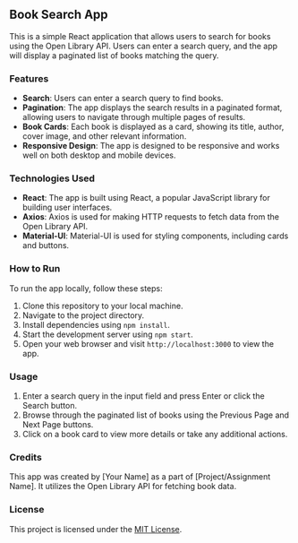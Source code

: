 ## Book Search App

This is a simple React application that allows users to search for books using the Open Library API. Users can enter a search query, and the app will display a paginated list of books matching the query.

### Features

- **Search**: Users can enter a search query to find books.
- **Pagination**: The app displays the search results in a paginated format, allowing users to navigate through multiple pages of results.
- **Book Cards**: Each book is displayed as a card, showing its title, author, cover image, and other relevant information.
- **Responsive Design**: The app is designed to be responsive and works well on both desktop and mobile devices.

### Technologies Used

- **React**: The app is built using React, a popular JavaScript library for building user interfaces.
- **Axios**: Axios is used for making HTTP requests to fetch data from the Open Library API.
- **Material-UI**: Material-UI is used for styling components, including cards and buttons.

### How to Run

To run the app locally, follow these steps:

1. Clone this repository to your local machine.
2. Navigate to the project directory.
3. Install dependencies using `npm install`.
4. Start the development server using `npm start`.
5. Open your web browser and visit `http://localhost:3000` to view the app.

### Usage

1. Enter a search query in the input field and press Enter or click the Search button.
2. Browse through the paginated list of books using the Previous Page and Next Page buttons.
3. Click on a book card to view more details or take any additional actions.

### Credits

This app was created by [Your Name] as a part of [Project/Assignment Name]. It utilizes the Open Library API for fetching book data.

### License

This project is licensed under the [MIT License](LICENSE).
